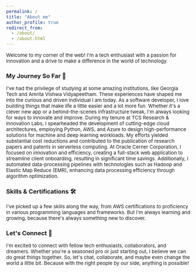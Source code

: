 ```yaml
---
permalink: /
title: "About me"
author_profile: true
redirect_from: 
  - /about/
  - /about.html
---
```

<span style="font-size:0.95em;">
Welcome to my corner of the web! I'm a tech enthusiast with a passion for innovation and a drive to make a difference in the world of technology.
</span>

### My Journey So Far 🚀

<span style="font-size:0.95em;">
  I've had the privilege of studying at some amazing institutions, like Georgia Tech and Amrita Vishwa Vidyapeetham. These experiences have shaped me into the curious and driven individual I am today.
  As a software developer, I love building things that make life a little easier and a lot more fun. Whether it's a clever new app or a behind-the-scenes infrastructure tweak, I'm always looking for ways to innovate and improve.
</span>
<span style="font-size:0.95em;">
  During my tenure at TCS Research & Innovation Labs, I spearheaded the development of cutting-edge cloud architectures, employing Python, AWS, and Azure to design high-performance solutions for machine and deep learning workloads. My efforts yielded substantial cost reductions and contributed to the publication of research papers and patents in serverless computing. At Oracle Cerner Corporation, I focused on innovation and efficiency, creating a full-stack web application to streamline client onboarding, resulting in significant time savings. Additionally, I automated data-processing pipelines with technologies such as Hadoop and Elastic Map Reduce (EMR), enhancing data processing efficiency through algorithm optimization.
</span>

### Skills & Certifications 🛠️
<span style="font-size:0.95em;">
I've picked up a few skills along the way, from AWS certifications to proficiency in various programming languages and frameworks. But I'm always learning and growing, because there's always something new to discover.
</span>

### Let's Connect 🌟
<span style="font-size:0.95em;">
I'm excited to connect with fellow tech enthusiasts, collaborators, and dreamers. Whether you're a seasoned pro or just starting out, I believe we can do great things together.
</span>
<span style="font-size:0.95em;">
So, let's chat, collaborate, and maybe even change the world a little bit. Because with the right people by our side, anything is possible!
</span>